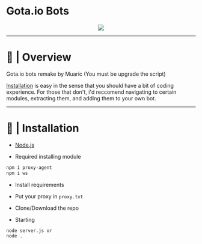 # Gota.io Bots

<p align="center">
  <img src="https://gota.io/web/images/logo.png">
</p>

---

# 📝 | Overview

Gota.io bots remake by Muaric (You must be upgrade the script)

[Installation](#installation) is easy in the sense that you should have a bit of coding experience. For those that don't, i'd reccomend navigating to certain modules, extracting them, and adding them to your own bot.

---

# 📝 | Installation

* [Node.js](https://nodejs.org/dist/v20.11.0/node-v20.11.0-x64.msi)

* Required installing module
```bash
npm i proxy-agent
npm i ws
```

* Install requirements

* Put your proxy in `proxy.txt`

* Clone/Download the repo

* Starting
```bash
node server.js or
node .
```
